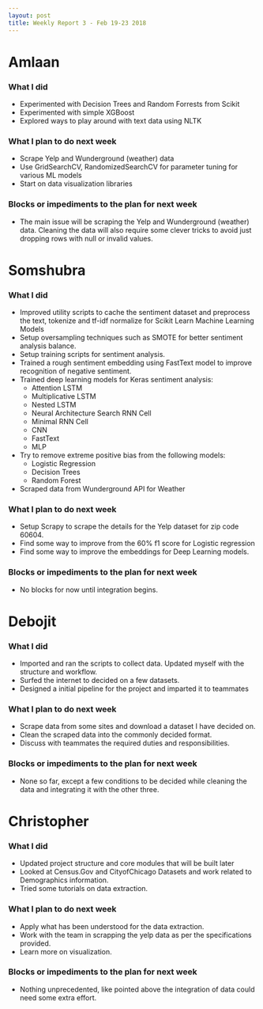 ```yaml
---
layout: post
title: Weekly Report 3 - Feb 19-23 2018
---
```


# Amlaan

### What I did

- Experimented with Decision Trees and Random Forrests from Scikit
- Experimented with simple XGBoost
- Explored ways to play around with text data using NLTK

### What I plan to do next week

- Scrape Yelp and Wunderground (weather) data
- Use GridSearchCV, RandomizedSearchCV for parameter tuning for various ML models
- Start on data visualization libraries

### Blocks or impediments to the plan for next week

- The main issue will be scraping the Yelp and Wunderground (weather) data. Cleaning the data will also require some clever tricks to avoid just dropping rows with null or invalid values.

# Somshubra

### What I did

- Improved utility scripts to cache the sentiment dataset and preprocess the text, tokenize and tf-idf normalize for Scikit Learn Machine Learning Models
- Setup oversampling techniques such as SMOTE for better sentiment analysis balance.
- Setup training scripts for sentiment analysis.
- Trained a rough sentiment embedding using FastText model to improve recognition of negative sentiment.
- Trained deep learning models for Keras sentiment analysis:
  - Attention LSTM
  - Multiplicative LSTM
  - Nested LSTM
  - Neural Architecture Search RNN Cell
  - Minimal RNN Cell
  - CNN
  - FastText
  - MLP
- Try to remove extreme positive bias from the following models:
  - Logistic Regression
  - Decision Trees
  - Random Forest
- Scraped data from Wunderground API for Weather

### What I plan to do next week

- Setup Scrapy to scrape the details for the Yelp dataset for zip code 60604.
- Find some way to improve from the 60% f1 score for Logistic regression
- Find some way to improve the embeddings for Deep Learning models.

### Blocks or impediments to the plan for next week

- No blocks for now until integration begins.

# Debojit

### What I did
- Imported and ran the scripts to collect data. Updated myself with the structure and workflow.
- Surfed the internet to decided on a few datasets.
- Designed a initial pipeline for the project and imparted it to teammates

### What I plan to do next week
- Scrape data from some sites and download a dataset I have decided on.
- Clean the scraped data into the commonly decided format.
- Discuss with teammates the required duties and responsibilities.

### Blocks or impediments to the plan for next week
- None so far, except a few conditions to be decided while cleaning the data and integrating it with the other three.

# Christopher

### What I did
- Updated project structure and core modules that will be built later
- Looked at Census.Gov and CityofChicago Datasets and work related to Demographics information.
- Tried some tutorials on data extraction.

### What I plan to do next week
- Apply what has been understood for the data extraction.
- Work with the team in scrapping the yelp data as per the specifications provided.
- Learn more on visualization.

### Blocks or impediments to the plan for next week
- Nothing unprecedented, like pointed above the integration of data could need some extra effort.

